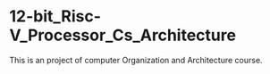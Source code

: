 # 12-bit_Risc-V_Processor_Cs_Architecture

This is an project of computer Organization and Architecture course.
